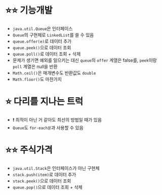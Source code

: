 # ⭐⭐ 기능개발

* `java.util.Queue`은 인터페이스
* `Queue`의 구현체로 `LinkedList`를 쓸 수 있음
* `queue.offer(e)`로 데이터 추가
* `queue.peek()`으로 데이터 조회
* `queue.poll()`로 데이터 조회 + 삭제
* 문제가 생기면 예외를 일으키는 대신 `queue`의 `offer` 계열은 false를, `peek`이랑 `poll` 계열은 null을 반환
* `Math.ceil()`은 매개변수도 반환값도 `double`
* `Math.floor()`도 마찬가지

# ⭐ 다리를 지나는 트럭

* ❗️ 최적이 아닌 거 같아도 최선의 방법일 때가 있음
* `Queue`도 `for-each문`과 사용할 수 있음

# ⭐⭐ 주식가격

* `java.util.Stack`은 인터페이스가 아닌 구현체
* `stack.push(item)`로 데이터 추가
* `stack.peek()`으로 데이터 조회
* `queue.pop()`으로 데이터 조회 + 삭제